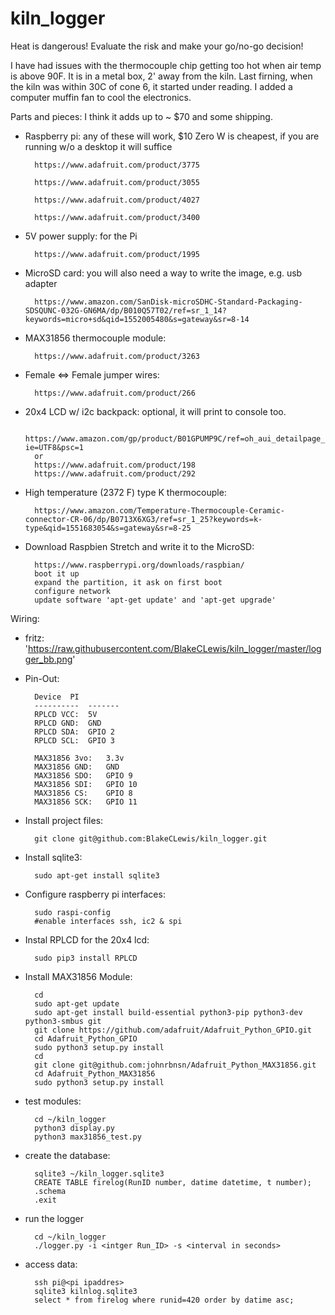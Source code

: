 # kiln_logger

Heat is dangerous! Evaluate the risk and make your go/no-go decision!

I have had issues with the thermocouple chip getting too hot when air temp is above 90F. It is in a metal box, 2' away from the kiln. Last firning, when the kiln was within 30C of cone 6, it started under reading. I added a computer muffin fan to cool the electronics.

Parts and pieces: I think it adds up to ~ $70 and some shipping.

- Raspberry pi: any of these will work, $10 Zero W is cheapest, if you are running w/o  a desktop it will suffice

		https://www.adafruit.com/product/3775

		https://www.adafruit.com/product/3055

		https://www.adafruit.com/product/4027

		https://www.adafruit.com/product/3400

- 5V power supply: for the Pi

		https://www.adafruit.com/product/1995

- MicroSD card: you will also need a way to write the image, e.g. usb adapter

		https://www.amazon.com/SanDisk-microSDHC-Standard-Packaging-SDSQUNC-032G-GN6MA/dp/B010Q57T02/ref=sr_1_14?keywords=micro+sd&qid=1552005480&s=gateway&sr=8-14

- MAX31856 thermocouple module:

		https://www.adafruit.com/product/3263

- Female <=> Female jumper wires:

		https://www.adafruit.com/product/266

- 20x4 LCD w/ i2c backpack: optional, it will print to console too.

		https://www.amazon.com/gp/product/B01GPUMP9C/ref=oh_aui_detailpage_o01_s00?ie=UTF8&psc=1
		or
		https://www.adafruit.com/product/198
		https://www.adafruit.com/product/292

- High temperature (2372 F) type K thermocouple:

		https://www.amazon.com/Temperature-Thermocouple-Ceramic-connector-CR-06/dp/B0713X6XG3/ref=sr_1_25?keywords=k-type&qid=1551683054&s=gateway&sr=8-25


- Download Raspbien Stretch and write it to the MicroSD:

		https://www.raspberrypi.org/downloads/raspbian/
		boot it up
		expand the partition, it ask on first boot
		configure network
		update software 'apt-get update' and 'apt-get upgrade'

Wiring:

- fritz: 'https://raw.githubusercontent.com/BlakeCLewis/kiln_logger/master/logger_bb.png'

- Pin-Out:

		Device	PI
		----------	-------
		RPLCD VCC:	5V
		RPLCD GND:	GND
		RPLCD SDA:	GPIO 2
		RPLCD SCL:	GPIO 3

		MAX31856 3vo:	3.3v
		MAX31856 GND:	GND
		MAX31856 SDO:	GPIO 9
		MAX31856 SDI:	GPIO 10
		MAX31856 CS:	GPIO 8
		MAX31856 SCK:	GPIO 11


- Install project files:

		git clone git@github.com:BlakeCLewis/kiln_logger.git

- Install sqlite3:

		sudo apt-get install sqlite3

- Configure raspberry pi interfaces:

		sudo raspi-config
		#enable interfaces ssh, ic2 & spi

- Instal RPLCD for the 20x4 lcd:

		sudo pip3 install RPLCD

- Install MAX31856 Module:

		cd
		sudo apt-get update
		sudo apt-get install build-essential python3-pip python3-dev python3-smbus git
		git clone https://github.com/adafruit/Adafruit_Python_GPIO.git
		cd Adafruit_Python_GPIO
		sudo python3 setup.py install
		cd
		git clone git@github.com:johnrbnsn/Adafruit_Python_MAX31856.git
		cd Adafruit_Python_MAX31856
		sudo python3 setup.py install
- test modules:

		cd ~/kiln_logger
		python3 display.py
		python3 max31856_test.py
- create the database:

		sqlite3 ~/kiln_logger.sqlite3
		CREATE TABLE firelog(RunID number, datime datetime, t number);
		.schema
		.exit

- run the logger

		cd ~/kiln_logger
		./logger.py -i <intger Run_ID> -s <interval in seconds>


- access data:

		ssh pi@<pi ipaddres>
		sqlite3 kilnlog.sqlite3
		select * from firelog where runid=420 order by datime asc;
